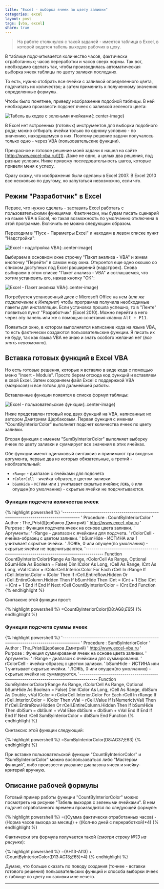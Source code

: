 ```yaml
---
title: "Excel - выборка ячеек по цвету заливки"
categories: excel
layout: post
tags: [vba, excel]
share: true
---
```


> На работе столкнулся с такой задачей - имеется таблица в Excel, в которой ведется табель выходов рабочих в цеху.

В таблице подсчитывается количество часов, фактически отработанных; часов переработки и часов сверх нормы. Так вот, необходимо сделать так, чтобы производилась автоматическая выборка ячеек таблицы по цвету заливки последних.

То есть, нужно отобрать все ячейки с заливкой определенного цвета, подсчитать их количество; а затем применить к полученному значению определенные формулы.

Чтобы было понятнее, приведу изображение подобной таблицы. В ней необходимо произвести подсчет ячеек с заливкой зеленого цвета:

![Табель выходов с зелеными ячейками]({{site.url}}/images/uploads/2013/12/tabel.jpg){:.center-image}

В Excel нет встроенных (готовых) инструментов для выборки подобного рода; можно отбирать ячейки только по одному условию - по значению, находящемуся в них. Поэтому решение задачи получалось только одно - через VBA (пользовательские функции).

Прекрасное и готовое решение моей задачи я нашел на сайте [http://www.excel-vba.ru/][1]. Даже не одно, а целых два решения, под разные условия. Ниже привожу последовательность шагов, которые привели меня к успеху.

Сразу скажу, что изображения были сделаны в Excel 2007. В Excel 2010 все несколько по другому, но запутаться невозможно, если что.

## Режим "Разработчик" в Excel

Первое, что нужно сделать - заставить Excel работать с пользовательскими функциями. Фактически, мы будем писать сценарий на языке VBA в Excel, но такая возможность по умолчанию отключена в этой программе. Включить ее можно следующим образом.

Переходим в "Пуск - Параметры Excel" и находим в левом списке пункт "Надстройки":

![Excel - надстройка VBA]({{site.url}}/images/uploads/2013/12/excel-надстройка-vba.jpg){:.center-image}

Выбираем в основном окне строчку "Пакет анализа - VBA" и жмем кнопочку "Перейти" в самом низу окна. Откроется еще одно окошко со списком доступных под Excel расширений (надстроек). Снова выбираем в этом списке "Пакет анализа - VBA" и соглашаемся, что хотим установить его, нажав кнопку "ОК":

![Excel - Пакет анализа VBA]({{site.url}}/images/uploads/2013/12/excel-пакет-анализа-vba.jpg){:.center-image}

Потребуется установочный диск с Microsoft Office на нем (*или же подключение к Интернет*) чтобы программа получила необходимые пакеты для инсталляции. Если установка прошла успешно, то в "Ленте" появиться пункт "Разработчик" (Excel 2010). Можно перейти в него через эту панель или же с помощью сочетания клавиш <kbd>Alt + F11</kbd>.

Появиться окно, в котором выполняется написание кода на языке VBA, то есть фактически создаются пользовательские функции. Я писать их не буду, так как языка VBA не знаю и знать особого желания нет (*все знать невозможно*).

## Вставка готовых функций в Excel VBA

Но есть готовые решения, которые я вставлю в виде кода с помощью меню "Insert - Module". Просто берем отсюда код функций и вставляем в свой Excel. Затем сохраняем файл Excel с поддержкой VBA (*макросов*) и все готово для дальнейшей работы.

Вставленные функции появятся в списке формул таблицы:

![Excel - пользовательские функции]({{site.url}}/images/uploads/2013/12/excel-пользовательские-функции.jpg){:.center-image}

Ниже представлен готовый код двух функций на VBA, написанных их автором Дмитрием Щербаковым. Первая функция с именем "CountByInteriorColor" выполняет подсчет количества ячеек по цвету заливки.

Вторая функция с именем "SumByInteriorColor" выполняет выборку ячеек по цвету заливки и суммирует все значения в этих ячейках.

Обе функции имеют одинаковый синтаксис и принимают три входных аргумента, первые два из которых обязательные, а третий - необязательный:

  * `rRange` - диапазон с ячейками для подсчета
  * `rColorCell` - ячейка-образец с цветом заливки
  * `bSumHide` - `ИСТИНА` или `1` учитывает скрытые ячейки; `ЛОЖЬ`, `0` или опущен(по умолчанию) - скрытые ячейки не подсчитываются.

### Функция подсчета количества ячеек

{% highlight powershell %}
'---------------------------------------------------------------------------------------
' Procedure : CountByInteriorColor
' Author    : The_Prist(Щербаков Дмитрий)
'             http://www.excel-vba.ru
' Purpose   : Функция подсчета ячеек на основе цвета заливки.
' Аргументы:
'             rRange     - диапазон с ячейками для подсчета.
'             rColorCell - ячейка-образец с цветом заливки.
'             bSumHide   - ИСТИНА или 1 учитывает скрытые ячейки.
'                          ЛОЖЬ, 0 или опущен(по умолчанию) - скрытые ячейки не подсчитываются.
'---------------------------------------------------------------------------------------
Function CountByInteriorColor(rRange As Range, rColorCell As Range, Optional bSumHide As Boolean = False)
  Dim lColor As Long, rCell As Range, lCnt As Long, vVal
  lColor = rColorCell.Interior.Color
  For Each rCell In rRange
      If rCell.Interior.Color = lColor Then
          If rCell.EntireRow.Hidden Or rCell.EntireColumn.Hidden Then
              If bSumHide Then lCnt = lCnt + 1
          Else
              lCnt = lCnt + 1
          End If
      End If
  Next rCell
  CountByInteriorColor = lCnt
End Function
{% endhighlight %}

Синтаксис этой функции прост:

{% highlight powershell %}
=CountByInteriorColor(D8:AG8;$E$65)
{% endhighlight %}

### Функция подсчета суммы ячеек

{% highlight powershell %}
'---------------------------------------------------------------------------------------
' Procedure : SumByInteriorColor
' Author    : The_Prist(Щербаков Дмитрий)
'             http://www.excel-vba.ru
' Purpose   : Функция суммирования ячеек на основе цвета заливки.
' Аргументы:
'             rRange     - диапазон с ячейками для суммирования.
'             rColorCell - ячейка-образец с цветом заливки.
'             bSumHide   - ИСТИНА или 1 учитывает скрытые ячейки.
'                          ЛОЖЬ, 0 или опущен(по умолчанию) - скрытые ячейки не суммируются.
'---------------------------------------------------------------------------------------
Function SumByInteriorColor(rRange As Range, rColorCell As Range, Optional bSumHide As Boolean = False)
  Dim lColor As Long, rCell As Range, dblSum As Double, vVal
  lColor = rColorCell.Interior.Color
  For Each rCell In rRange
      If rCell.Interior.Color = lColor Then
          vVal = rCell.Value
          If IsNumeric(vVal) Then
              If rCell.EntireRow.Hidden Or rCell.EntireColumn.Hidden Then
                  If bSumHide Then dblSum = dblSum + vVal
              Else
                  dblSum = dblSum + vVal
              End If
          End If
      End If
  Next rCell
  SumByInteriorColor = dblSum
End Function
{% endhighlight %}

Синтаксис этой функции следующий:

{% highlight powershell %}
=SumByInteriorColor(D8:AG37;E63)
{% endhighlight %}

При вставке пользовательской функции "CountByInteriorColor" и "SumByInteriorColor" можно воспользоваться либо "Мастером функций", либо произвести указание диапазона ячеек и ячейку-критерий вручную.

## Описание рабочей формулы

Готовый пример работы функции "CountByInteriorColor" можно посмотреть на рисунке "Табель выходов с зелеными ячейками". В нем подсчет отработанного времени производится по следующей формуле:

{% highlight powershell %}
=((Сумма фактически отработанных часов) - (Норма часов выхода за месяц)) + ((Кол-во дней с переработкой)*4)
{% endhighlight %}

Фактически эта формула получается такой (*смотри строку №13 на рисунке*):

{% highlight powershell %}
=(AH13-AI13) + (CountByInteriorColor(D13:AG13;$E$65)*4)
{% endhighlight %}

Думаю, что больше сказать по поводу создания (точнее - вставки готового решения) пользовательских функций и способа выборки ячеек в таблице по цвету их заливки мне нечего.

---

[1]: http://www.excel-vba.ru/ "Excel VBA"
